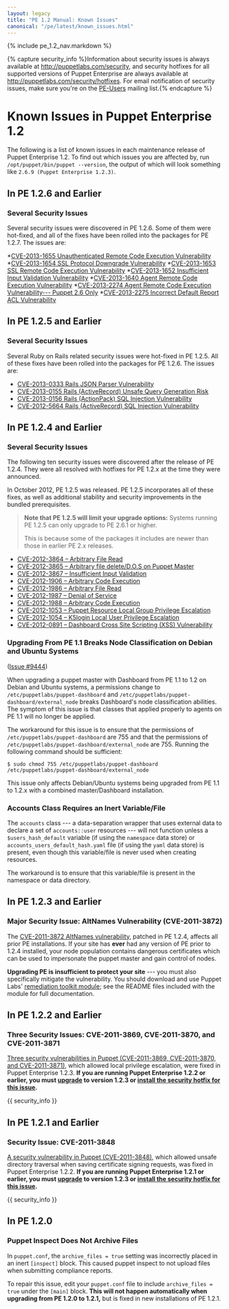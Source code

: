 ```yaml
---
layout: legacy
title: "PE 1.2 Manual: Known Issues"
canonical: "/pe/latest/known_issues.html"
---
```


{% include pe_1.2_nav.markdown %}

{% capture security_info %}Information about security issues is always available at <http://puppetlabs.com/security>, and security hotfixes for all supported versions of Puppet Enterprise are always available at <http://puppetlabs.com/security/hotfixes>. For email notification of security issues, make sure you're on the [PE-Users](http://groups.google.com/group/puppet-users) mailing list.{% endcapture %}

Known Issues in Puppet Enterprise 1.2
=====

The following is a list of known issues in each maintenance release of Puppet Enterprise 1.2. To find out which issues you are affected by, run `/opt/puppet/bin/puppet --version`, the output of which will look something like `2.6.9 (Puppet Enterprise 1.2.3)`.

In PE 1.2.6 and Earlier
-----

### Several Security Issues

Several security issues were discovered in PE 1.2.6. Some of them were hot-fixed, and all of the fixes have been rolled into the packages for PE 1.2.7. The issues are:

*[CVE-2013-1655 Unauthenticated Remote Code Execution Vulnerability](http://puppetlabs.com/security/cve/cve-2013-1655/)
*[CVE-2013-1654 SSL Protocol Downgrade Vulnerability](http://puppetlabs.com/security/cve/cve-2013-1654/)
*[CVE-2013-1653 SSL Remote Code Execution Vulnerability](http://puppetlabs.com/security/cve/cve-2013-1653/)
*[CVE-2013-1652 Insufficient Input Validation Vulnerability](http://puppetlabs.com/security/cve/cve-2013-1652/)
*[CVE-2013-1640 Agent Remote Code Execution Vulnerability](http://puppetlabs.com/security/cve/cve-2013-1640/)
*[CVE-2013-2274 Agent Remote Code Execution Vulnerability--- Puppet 2.6 Only](http://puppetlabs.com/security/cve/cve-2013-2274/)
*[CVE-2013-2275 Incorrect Default Report ACL Vulnerability](http://puppetlabs.com/security/cve/cve-2013-2274/)

In PE 1.2.5 and Earlier
-----

### Several Security Issues

Several Ruby on Rails related security issues were hot-fixed in PE 1.2.5. All of these fixes have been rolled into the packages for PE 1.2.6. The issues are:

* [CVE-2013-0333 Rails JSON Parser Vulnerability](http://puppetlabs.com/security/cve/cve-2013-0333/)
* [CVE-2013-0155 Rails (ActiveRecord) Unsafe Query Generation Risk](http://puppetlabs.com/security/cve/cve-2013-0155/)
* [CVE-2013-0156 Rails (ActionPack) SQL Injection Vulnerability](http://puppetlabs.com/security/cve/cve-2013-0156/)
* [CVE-2012-5664 Rails (ActiveRecord) SQL Injection Vulnerability](http://puppetlabs.com/security/cve/cve-2012-5664/)

In PE 1.2.4 and Earlier
-----

### Several Security Issues

The following ten security issues were discovered after the release of PE 1.2.4. They were all resolved with hotfixes for PE 1.2.x at the time they were announced.

In October 2012, PE 1.2.5 was released. PE 1.2.5 incorporates all of these fixes, as well as additional stability and security improvements in the bundled prerequisites.

> **Note that PE 1.2.5 will limit your upgrade options:** Systems running PE 1.2.5 can only upgrade to PE 2.6.1 or higher.
>
> This is because some of the packages it includes are newer than those in earlier PE 2.x releases.

* [CVE-2012-3864 – Arbitrary File Read](http://puppetlabs.com/security/cve/cve-2012-5158/)
* [CVE-2012-3865 – Arbitrary file delete/D.O.S on Puppet Master](http://puppetlabs.com/security/cve/cve-2012-3865/)
* [CVE-2012-3867 – Insufficient Input Validation](http://puppetlabs.com/security/cve/cve-2012-3867/)
* [CVE-2012-1906 – Arbitrary Code Execution](http://puppetlabs.com/security/cve/cve-2012-1906/)
* [CVE-2012-1986 – Arbitrary File Read](http://puppetlabs.com/security/cve/cve-2012-1986/)
* [CVE-2012-1987 – Denial of Service](http://puppetlabs.com/security/cve/cve-2012-1987/)
* [CVE-2012-1988 – Arbitrary Code Execution](http://puppetlabs.com/security/cve/cve-2012-1988/)
* [CVE-2012-1053 – Puppet Resource Local Group Privilege Escalation](http://puppetlabs.com/security/cve/cve-2012-1053/)
* [CVE-2012-1054 – K5login Local User Privilege Escalation](http://puppetlabs.com/security/cve/cve-2012-1054/)
* [CVE-2012-0891 – Dashboard Cross Site Scripting (XSS) Vulnerability](http://puppetlabs.com/security/cve/cve-2012-0891/)

### Upgrading From PE 1.1 Breaks Node Classification on Debian and Ubuntu Systems

([Issue #9444](https://projects.puppetlabs.com/issues/9444))

When upgrading a puppet master with Dashboard from PE 1.1 to 1.2 on Debian and Ubuntu systems, a permissions change to `/etc/puppetlabs/puppet-dashboard` and `/etc/puppetlabs/puppet-dashboard/external_node` breaks Dashboard's node classification abilities. The symptom of this issue is that classes that applied properly to agents on PE 1.1 will no longer be applied. 

The workaround for this issue is to ensure that the permissions of `/etc/puppetlabs/puppet-dashboard` are 755 and that the permissions of `/etc/puppetlabs/puppet-dashboard/external_node` are 755. Running the following command should be sufficient:

    $ sudo chmod 755 /etc/puppetlabs/puppet-dashboard /etc/puppetlabs/puppet-dashboard/external_node

This issue only affects Debian/Ubuntu systems being upgraded from PE 1.1 to 1.2.x with a combined master/Dashboard installation.

### Accounts Class Requires an Inert Variable/File

The `accounts` class --- a data-separation wrapper that uses external data to declare a set of `accounts::user` resources --- will not function unless a `$users_hash_default` variable (if using the `namespace` data store) or `accounts_users_default_hash.yaml` file (if using the `yaml` data store) is present, even though this variable/file is never used when creating resources. 

The workaround is to ensure that this variable/file is present in the namespace or data directory.


In PE 1.2.3 and Earlier
-----

### Major Security Issue: AltNames Vulnerability (CVE-2011-3872)

The [CVE-2011-3872 AltNames vulnerability][altnamespage], patched in PE 1.2.4, affects all prior PE installations. If your site has **ever** had any version of PE prior to 1.2.4 installed, your node population contains dangerous certificates which can be used to impersonate the puppet master and gain control of nodes. 

**Upgrading PE is insufficient to protect your site** --- you must also specifically mitigate the vulnerability. You should download and use Puppet Labs' [remediation toolkit module][altnamesmodule]; see the README files included with the module for full documentation. 

[altnamespage]: http://puppetlabs.com/security/cve/cve-2011-3872/
[altnamesmodule]: https://github.com/puppetlabs/puppetlabs-cve20113872/

In PE 1.2.2 and Earlier
-----

### Three Security Issues: CVE-2011-3869, CVE-2011-3870, and CVE-2011-3871

[Three security vulnerabilities in Puppet (CVE-2011-3869, CVE-2011-3870, and CVE-2011-3871)][3869announce], which allowed local privilege escalation, were fixed in Puppet Enterprise 1.2.3. **If you are running Puppet Enterprise 1.2.2 or earlier, you must [upgrade](./upgrading.html) to version 1.2.3 or [install the security hotfix for this issue][3869hot].** 

[3869hot]: http://puppetlabs.com/security/hotfixes/cve-2011-3869-hotfixes/
[3869announce]: http://groups.google.com/group/puppet-announce/browse_thread/thread/91e3b46d2328a1cb

{{ security_info }}

In PE 1.2.1 and Earlier
-----

### Security Issue: CVE-2011-3848

[A security vulnerability in Puppet (CVE-2011-3848)][3848announce], which allowed unsafe directory traversal when saving certificate signing requests, was fixed in Puppet Enterprise 1.2.2. **If you are running Puppet Enterprise 1.2.1 or earlier, you must [upgrade](./upgrading.html) to version 1.2.3 or [install the security hotfix for this issue][3848hot].** 

[3848announce]: http://groups.google.com/group/puppet-users/browse_thread/thread/e57ce2740feb9406
[3848hot]: http://puppetlabs.com/security/hotfixes/cve-2011-3848-hotfixes/

{{ security_info }}

In PE 1.2.0
-----

### Puppet Inspect Does Not Archive Files

In `puppet.conf`, the `archive_files = true` setting was incorrectly placed in an inert `[inspect]` block. This caused puppet inspect to not upload files when submitting compliance reports. 

To repair this issue, edit your `puppet.conf` file to include `archive_files = true` under the `[main]` block. **This will not happen automatically when upgrading from PE 1.2.0 to 1.2.1,** but is fixed in new installations of PE 1.2.1.

